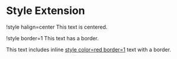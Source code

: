 # Style Extension

!style halign=center
This text is centered.

!style border=1
This text has a border.

This text includes inline [style color=red border=1](red) text with a border.
